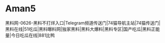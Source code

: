 # Aman5
黑料网-0626-黑料不打烊入口|Telegram频道传送门|74猫导航主站|74猫传送门|黑料在线|51吃瓜|黑料曝料网|独家黑料|黑料大爆料|黑料专区|国产吃瓜|黑料正能量|今日吃瓜在线|881比鸭
